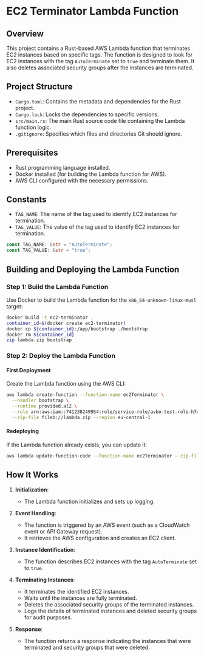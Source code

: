 # EC2 Terminator Lambda Function

## Overview

This project contains a Rust-based AWS Lambda function that terminates EC2 instances based on specific tags. The function is designed to look for EC2 instances with the tag `AutoTerminate` set to `true` and terminate them. It also deletes associated security groups after the instances are terminated.

## Project Structure

- `Cargo.toml`: Contains the metadata and dependencies for the Rust project.
- `Cargo.lock`: Locks the dependencies to specific versions.
- `src/main.rs`: The main Rust source code file containing the Lambda function logic.
- `.gitignore`: Specifies which files and directories Git should ignore.

## Prerequisites

- Rust programming language installed.
- Docker installed (for building the Lambda function for AWS).
- AWS CLI configured with the necessary permissions.

## Constants

- `TAG_NAME`: The name of the tag used to identify EC2 instances for termination.
- `TAG_VALUE`: The value of the tag used to identify EC2 instances for termination.

```rust
const TAG_NAME: &str = "AutoTerminate";
const TAG_VALUE: &str = "true";
```

## Building and Deploying the Lambda Function

### Step 1: Build the Lambda Function

Use Docker to build the Lambda function for the `x86_64-unknown-linux-musl` target:

```sh
docker build -t ec2-terminator .
container_id=$(docker create ec2-terminator)
docker cp ${container_id}:/app/bootstrap ./bootstrap
docker rm ${container_id}
zip lambda.zip bootstrap
```

### Step 2: Deploy the Lambda Function

#### First Deployment

Create the Lambda function using the AWS CLI:

```sh
aws lambda create-function --function-name ec2Terminator \
  --handler bootstrap \
  --runtime provided.al2 \
  --role arn:aws:iam::741238249954:role/service-role/avbo-test-role-h7x0j96b \
  --zip-file fileb://lambda.zip --region eu-central-1
```

#### Redeploying

If the Lambda function already exists, you can update it:

```sh
aws lambda update-function-code --function-name ec2Terminator --zip-file fileb://lambda.zip --region eu-central-1
```

## How It Works

1. **Initialization**:
   - The Lambda function initializes and sets up logging.

2. **Event Handling**:
   - The function is triggered by an AWS event (such as a CloudWatch event or API Gateway request).
   - It retrieves the AWS configuration and creates an EC2 client.

3. **Instance Identification**:
   - The function describes EC2 instances with the tag `AutoTerminate` set to `true`.

4. **Terminating Instances**:
   - It terminates the identified EC2 instances.
   - Waits until the instances are fully terminated.
   - Deletes the associated security groups of the terminated instances.
   - Logs the details of terminated instances and deleted security groups for audit purposes.

5. **Response**:
   - The function returns a response indicating the instances that were terminated and security groups that were deleted.

